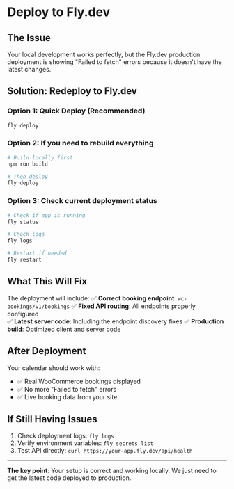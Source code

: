 # Deploy to Fly.dev

## The Issue
Your local development works perfectly, but the Fly.dev production deployment is showing "Failed to fetch" errors because it doesn't have the latest changes.

## Solution: Redeploy to Fly.dev

### Option 1: Quick Deploy (Recommended)
```bash
fly deploy
```

### Option 2: If you need to rebuild everything
```bash
# Build locally first
npm run build

# Then deploy
fly deploy
```

### Option 3: Check current deployment status
```bash
# Check if app is running
fly status

# Check logs
fly logs

# Restart if needed
fly restart
```

## What This Will Fix

The deployment will include:
✅ **Correct booking endpoint**: `wc-bookings/v1/bookings`
✅ **Fixed API routing**: All endpoints properly configured  
✅ **Latest server code**: Including the endpoint discovery fixes
✅ **Production build**: Optimized client and server code

## After Deployment

Your calendar should work with:
- ✅ Real WooCommerce bookings displayed
- ✅ No more "Failed to fetch" errors
- ✅ Live booking data from your site

## If Still Having Issues

1. Check deployment logs: `fly logs`
2. Verify environment variables: `fly secrets list`
3. Test API directly: `curl https://your-app.fly.dev/api/health`

---

**The key point**: Your setup is correct and working locally. We just need to get the latest code deployed to production.
